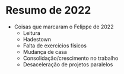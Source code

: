# Resumo de 2022
- Coisas que marcaram o Felippe de 2022
	- Leitura
	- Hadestown
	- Falta de exercícios físicos
	- Mudança de casa
	- Consolidação/crescimento no trabalho
	- Desaceleração de projetos paralelos

